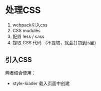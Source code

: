 # 处理CSS

1. webpack引入css
2. CSS modules
3. 配置 less / sass
4. 提取 CSS 代码 （不提取，就会打包到js里）

## 引入CSS

两者结合使用：

* style-loader   载入页面中创建 <style> 标签将CSS添加到DOM
    * style-loader/url  需要配合 file-loader，载入页面中是已<link> 标签将css添加到DOM,但是它是有几个css文件就有几个link，不怎么使用这种方式
    * style-loader/useable
* css-loader     让 JS文件中可以引入 css，解析css

**简单的🌰**

安照以下目录格式初始化：

```
.
├── index.html
├── package.json
├── src
│   ├── app.js
│   └── css
│       ├── base.css
│       └── common.css
└── webpack.config.js
```

代码：

```
# index.html, 常规html文件，引入打包好后的js文件

<script src="./dist/app.bundle.js"></script>  

# webpack.config.js
var path = require('path')

module.exports = {
    entry: {
        app: './src/app.js'
    },
    output: {
        path: path.resolve(__dirname, 'dist'),
        filename: '[name].bundle.js'
    },
    module: {
        rules: [
            {
                test: /\.css$/,
                use: [
                    {
                        loader: 'style-loader'
                    },
                    {
                        loader: 'css-loader'
                    }
                ]
            }
        ]
    }
}

# app.js
import './css/base.css'

# base.css
html {
    background: yellowgreen;
}
```

**style-loader/url 怎么使用**

* 需要配合着 `file-loader`
* 引入几个css， link 就有几个，不推荐使用

```
var path = require('path')

module.exports = {
    entry: {
        app: './src/app.js'
    },
    output: {
        path: path.resolve(__dirname, 'dist'),
        publicPath: './dist/',          // 配置静态资源文件路径
        filename: '[name].bundle.js'
    },
    module: {
        rules: [
            {
                test: /\.css$/,
                use: [
                    {
                        loader: 'style-loader/url'
                    },
                    {
                        loader: 'file-loader'   // 更改
                    }
                ]
            }
        ]
    }
}
```

**style-loader/useable 怎么使用**

* 控制样式插入或不插入页面中
* 打包以后也可以在浏览器运行环境中运行，控制样式的插入

```
# app.js
import base from './css/base.css'
import common from './css/common.css'

var flag = false;

setInterval(function () {
    if (flag) {
        base.unuse()
    } else {
        base.use()
    }
    flag = !flag
}, 500)

# webpack.config.js 修改

rules: [
    {
        test: /\.css$/,
        use: [
            {
                loader: 'style-loader/useable'
            },
            {
                loader: 'css-loader'
                // loader: 'file-loader'
            }
        ]
    }
]
```
### style-loader 的options配置

* inserAt (style标签插入位置)
* insertInfo (插入到dom)
* singleton （是否只使用一个style标签）
* transform （转化，浏览器环境下，插入页面前）

```
# 新建一个 css.transform.js
module.exports = function (css) {
    // 并不是打包的时候运行的，运行webpack 的时候不会运行
    // 要在 style-loader 塞入样式文件到 html 页面执行的
    // 运行环境是在浏览器下执行的，可以拿到 浏览器相关参数
    // import 了几次css文件，就会执行几次
    console.log(css);
    console.log(window.innerWidth)
    console.log(window.innerHeight);

    if (window.innerWidth >= 768) {
        return css.replace('yellowgreen', 'red')
    } else {
        return css.replace('yellowgreen', 'orange')
    }
}

# webpack.js
var path = require('path')

module.exports = {
    entry: {
        app: './src/app.js'
    },
    output: {
        path: path.resolve(__dirname, 'dist'),
        publicPath: './dist/',
        filename: '[name].bundle.js'
    },
    module: {
        rules: [
            {
                test: /\.css$/,
                use: [
                    {
                        loader: 'style-loader',
                        options: {
                            insertInto: '#app',
                            singleton: true,
                            transform: './src/css.transform.js'
                        }
                    },
                    {
                        loader: 'css-loader'
                        // loader: 'file-loader'
                    }
                ]
            }
        ]
    }
}
```

### css-loader 的options配置

* alias (解析的别名)
* importLoader (@import)
* Minimize (是否压缩)
* module (启用css-modules)

**CSS-Modules模块化的一些知识点**

* :local    (局部样式)
* :global   （全局样式） 
* composes  （继承一段样式）
* composes ... from path (引入一段样式)
* localIdentName: '[path][name]_[local]--[hash:base64:5]' （定义编译后 class 名称格式）
    * path 引用 css 路径
    * name 当前 import 的 css 名称
    * local 本地的样式 class 的名称
    * hash 加盐 防止有重复

> 注意： 使用 composes 必须在其他规则之前，开头第一行使用。不然就会影响css 文件的加载顺序。


**继续使用上面简单的🌰**

```
# webpack.config.js 修改后

module: {
    rules: [
        {
            test: /\.css$/,
            use: [
                {
                    loader: 'style-loader',
                    options: {
                        // insertInto: '#app', 注释，因为后面对 app 样式覆盖
                        singleton: true,
                        transform: './src/css.transform.js'
                    }
                },
                {
                    loader: 'css-loader',
                    options: {
                        // minimize: true,  // 压缩
                        module: true,       // 启用 css-modules
                        localIdentName: '[path][name]_[local][hash:base64:5]'  // 根据文件路径+文件名_+本地样式名+一串加盐生成的类名，更清晰直观
                    }
                }
            ]
        }
    ]
}
```

## 配置 Less / Sass

